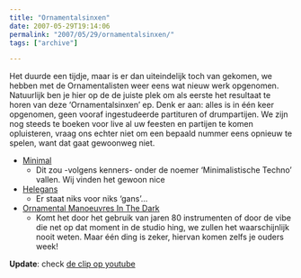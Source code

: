 ```yaml
---
title: "Ornamentalsinxen"
date: 2007-05-29T19:14:06
permalink: "2007/05/29/ornamentalsinxen/"
tags: ["archive"]

---
```

Het duurde een tijdje, maar is er dan uiteindelijk toch van gekomen, we hebben met de Ornamentalisten weer eens wat nieuw werk opgenomen. Natuurlijk ben je hier op de de juiste plek om als eerste het resultaat te horen van deze ‘Ornamentalsinxen’ ep. Denk er aan: alles is in één keer opgenomen, geen vooraf ingestudeerde partituren of drumpartijen. We zijn nog steeds te boeken voor live al uw feesten en partijen te komen opluisteren, vraag ons echter niet om een bepaald nummer eens opnieuw te spelen, want dat gaat gewoonweg niet.

* [Minimal](http://www.zshare.net/audio/206560752e6ace/ "http://www.zshare.net/audio/206560752e6ace/")
  * Dit zou -volgens kenners- onder de noemer ‘Minimalistische Techno’ vallen. Wij vinden het gewoon nice
* [Helegans](http://www.zshare.net/audio/2065671a0a671b/ "http://www.zshare.net/audio/2065671a0a671b/")
  * Er staat niks voor niks ‘gans’…
* [Ornamental Manoeuvres In The Dark](http://www.zshare.net/audio/20657934f1bd19/ "http://www.zshare.net/audio/20657934f1bd19/")
  * Komt het door het gebruik van jaren 80 instrumenten of door de vibe die net op dat moment in de studio hing, we zullen het waarschijnlijk nooit weten. Maar één ding is zeker, hiervan komen zelfs je ouders week!

**Update**: check [de clip op youtube](http://www.youtube.com/watch?v=dpwhEkeIKcw "http://www.youtube.com/watch?v=dpwhEkeIKcw")

